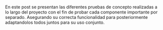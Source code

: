 En este post se presentan las diferentes pruebas de concepto realizadas a lo largo del proyecto con el fin de probar cada componente importante por separado. Asegurando su correcta funcionalidad para posteriormente adaptandolos todos juntos para su uso conjunto.
